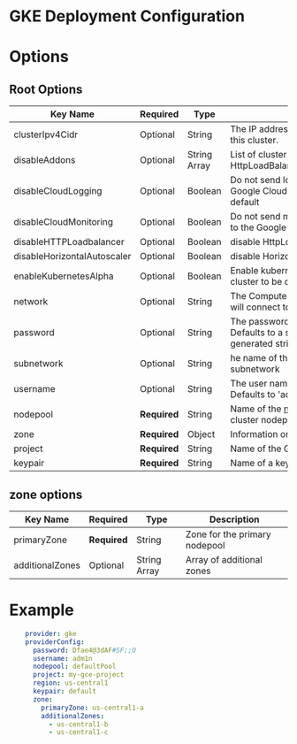 # GKE Deployment Configuration

# Options
## Root Options
| Key Name | Required | Type | Description|
| --- | --- | --- | --- |
| clusterIpv4Cidr | Optional | String | The IP address range of the container pods in this cluster. |
| disableAddons | Optional | String Array | List of cluster addons to disable. Options are HttpLoadBalancing,HorizontalPodAutoscaling |
| disableCloudLogging | Optional | Boolean | Do not send logs from the cluster to the Google Cloud Logging API. Enabled by default |
| disableCloudMonitoring | Optional | Boolean | Do not send metrics from pods in the cluster to the Google Cloud Monitoring API |
| disableHTTPLoadbalancer | Optional | Boolean | disable HttpLoadBalancing addon |
| disableHorizontalAutoscaler | Optional | Boolean | disable HorizontalPodAutoscaling addon |
| enableKubernetesAlpha | Optional | Boolean | Enable kubernetes alpha features. Will cause cluster to be deleted after 30 days. (false) |
| network | Optional | String | The Compute Engine Network that the cluster will connect to. Defaults to 'default' |
| password | Optional | String | The password to use for cluster auth. Defaults to a server-specified randomly-generated string |
| subnetwork | Optional | String | he name of the Google Compute Engine subnetwork |
| username | Optional | String | The user name to use for cluster auth. Defaults to 'admin' |
| nodepool | __Required__ | String | Name of the [nodepool](../nodepools/README.md) to use as the primary cluster nodepool |
| zone | __Required__ | Object | Information on cluster zones |
| project | __Required__ | String  | Name of the Google Cloud project to use |
| keypair | __Required__ | String | Name of a keypair object |


## zone options
| Key Name | Required | Type | Description|
| --- | --- | --- | --- |
| primaryZone | __Required__ | String | Zone for the primary nodepool |
| additionalZones | Optional | String Array | Array of additional zones |


# Example
```yaml
    provider: gke
    providerConfig:
      password: Dfae4@3dAF#SF;;O
      username: adm1n
      nodepool: defaultPool
      project: my-gce-project
      region: us-central1 
      keypair: default
      zone:
        primaryZone: us-central1-a
        additionalZones: 
          - us-central1-b
          - us-central1-c
```

